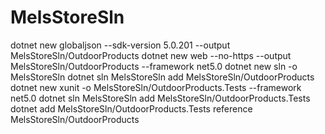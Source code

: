 # MelsStoreSln


dotnet new globaljson --sdk-version 5.0.201 --output MelsStoreSln/OutdoorProducts
dotnet new web --no-https --output MelsStoreSln/OutdoorProducts --framework net5.0
dotnet new sln -o MelsStoreSln
dotnet sln MelsStoreSln add MelsStoreSln/OutdoorProducts 
dotnet new xunit -o MelsStoreSln/OutdoorProducts.Tests --framework net5.0
dotnet sln MelsStoreSln add MelsStoreSln/OutdoorProducts.Tests 
dotnet add MelsStoreSln/OutdoorProducts.Tests reference MelsStoreSln/OutdoorProducts
